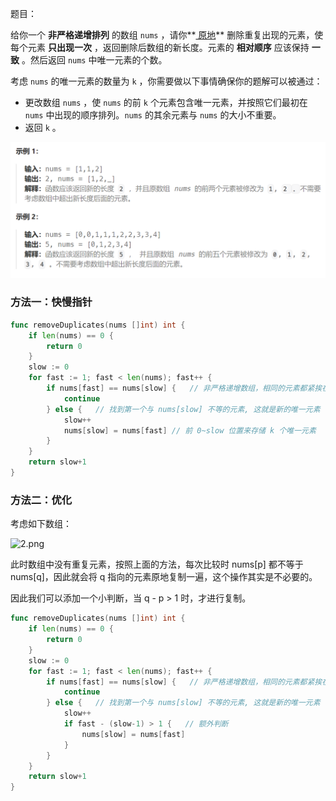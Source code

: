 题目：

给你一个 **非严格递增排列** 的数组 `nums` ，请你**[ 原地](http://baike.baidu.com/item/原地算法)** 删除重复出现的元素，使每个元素 **只出现一次** ，返回删除后数组的新长度。元素的 **相对顺序** 应该保持 **一致** 。然后返回 `nums` 中唯一元素的个数。

考虑 `nums` 的唯一元素的数量为 `k` ，你需要做以下事情确保你的题解可以被通过：

- 更改数组 `nums` ，使 `nums` 的前 `k` 个元素包含唯一元素，并按照它们最初在 `nums` 中出现的顺序排列。`nums` 的其余元素与 `nums` 的大小不重要。
- 返回 `k` 。

![image-20240222103151306](26.删除有序数组中的重复项.assets/image-20240222103151306.png)

### 方法一：快慢指针

```go
func removeDuplicates(nums []int) int {
    if len(nums) == 0 {
        return 0
    }
    slow := 0
    for fast := 1; fast < len(nums); fast++ {
        if nums[fast] == nums[slow] {   // 非严格递增数组，相同的元素都紧挨在一起
            continue
        } else {   // 找到第一个与 nums[slow] 不等的元素, 这就是新的唯一元素
            slow++
            nums[slow] = nums[fast] // 前 0~slow 位置来存储 k 个唯一元素
        }
    }
    return slow+1
}
```

### 方法二：优化

考虑如下数组：

![2.png](https://pic.leetcode-cn.com/06e80bea0bfa0dadc6891407a237fef245f950cab74d050027ac3beecb65d778-2.png)

此时数组中没有重复元素，按照上面的方法，每次比较时 nums[p] 都不等于 nums[q]，因此就会将 q 指向的元素原地复制一遍，这个操作其实是不必要的。

因此我们可以添加一个小判断，当 q - p > 1 时，才进行复制。

```go
func removeDuplicates(nums []int) int {
    if len(nums) == 0 {
        return 0
    }
    slow := 0
    for fast := 1; fast < len(nums); fast++ {
        if nums[fast] == nums[slow] {   // 非严格递增数组，相同的元素都紧挨在一起
            continue
        } else {   // 找到第一个与 nums[slow] 不等的元素, 这就是新的唯一元素
            slow++
            if fast - (slow-1) > 1 {   // 额外判断
                nums[slow] = nums[fast] 
            }
        }
    }
    return slow+1
}
```

